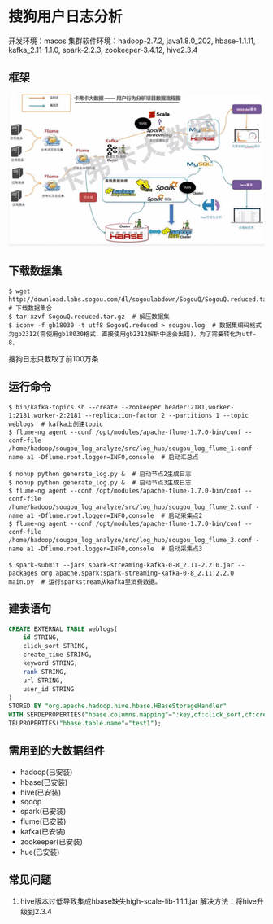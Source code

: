# 搜狗用户日志分析

开发环境：macos
集群软件环境：hadoop-2.7.2, java1.8.0_202, hbase-1.1.11, kafka_2.11-1.1.0, spark-2.2.3, zookeeper-3.4.12, hive2.3.4

## 框架

![data_flow](./img/data_flow.png)

## 下载数据集

```
$ wget http://download.labs.sogou.com/dl/sogoulabdown/SogouQ/SogouQ.reduced.tar.gz  # 下载数据集合
$ tar xzvf SogouQ.reduced.tar.gz  # 解压数据集
$ iconv -f gb18030 -t utf8 SogouQ.reduced > sougou.log  # 数据集编码格式为gb2312(需使用gb18030格式，直接使用gb2312解析中途会出错)，为了需要转化为utf-8，
```

搜狗日志只截取了前100万条


## 运行命令


``` shell
$ bin/kafka-topics.sh --create --zookeeper header:2181,worker-1:2181,worker-2:2181 --replication-factor 2 --partitions 1 --topic weblogs  # kafka上创建topic
$ flume-ng agent --conf /opt/modules/apache-flume-1.7.0-bin/conf --conf-file /home/hadoop/sougou_log_analyze/src/log_hub/sougou_log_flume_1.conf -name a1 -Dflume.root.logger=INFO,console  # 启动汇总点

$ nohup python generate_log.py &  # 启动节点2生成日志
$ nohup python generate_log.py &  # 启动节点3生成日志
$ flume-ng agent --conf /opt/modules/apache-flume-1.7.0-bin/conf --conf-file /home/hadoop/sougou_log_analyze/src/log_hub/sougou_log_flume_2.conf -name a1 -Dflume.root.logger=INFO,console  # 启动采集点2
$ flume-ng agent --conf /opt/modules/apache-flume-1.7.0-bin/conf --conf-file /home/hadoop/sougou_log_analyze/src/log_hub/sougou_log_flume_3.conf -name a1 -Dflume.root.logger=INFO,console  # 启动采集点3

$ spark-submit --jars spark-streaming-kafka-0-8_2.11-2.2.0.jar --packages org.apache.spark:spark-streaming-kafka-0-8_2.11:2.2.0  main.py  # 运行sparkstream从kafka里消费数据。
```

## 建表语句
``` sql
CREATE EXTERNAL TABLE weblogs(
    id STRING,
    click_sort STRING,
    create_time STRING,
    keyword STRING,
    rank STRING,
    url STRING,
    user_id STRING
)
STORED BY "org.apache.hadoop.hive.hbase.HBaseStorageHandler"
WITH SERDEPROPERTIES("hbase.columns.mapping"=":key,cf:click_sort,cf:create_time,cf:keyword,cf:rank,cf:url,cf:user_id")
TBLPROPERTIES("hbase.table.name"="test1");
```

## 需用到的大数据组件

- hadoop(已安装)
- hbase(已安装)
- hive(已安装)
- sqoop
- spark(已安装)
- flume(已安装)
- kafka(已安装)
- zookeeper(已安装)
- hue(已安装)

## 常见问题
1. hive版本过低导致集成hbase缺失high-scale-lib-1.1.1.jar
解决方法：将hive升级到2.3.4
